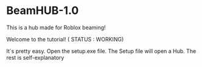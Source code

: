 # BeamHUB-1.0
This is a hub made for Roblox beaming!

Welcome to the tutorial! ( STATUS : WORKING)

It´s pretty easy. Open the setup.exe file. The Setup file will open a Hub. The rest is self-explanatory
